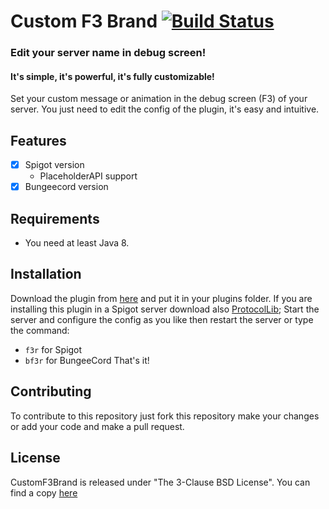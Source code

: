 # Custom F3 Brand [![Build Status](https://multicoredev.it/buildStatus/icon?job=CustomF3Brand)](https://multicoredev.it/job/CustomF3Brand/)

### Edit your server name in debug screen!
#### It's simple, it's powerful, it's fully customizable!
Set your custom message or animation in the debug screen (F3) of your server. You just need to edit the config of the plugin, 
it's easy and intuitive.

## Features
- [x] Spigot version
    - PlaceholderAPI support
- [x] Bungeecord version

## Requirements
- You need at least Java 8.

## Installation
Download the plugin from [here](https://www.spigotmc.org/resources/customf3brand-edit-your-server-brand-in-f3.97713/) and put it in your plugins folder.
If you are installing this plugin in a Spigot server download also [ProtocolLib](https://www.spigotmc.org/resources/protocollib.1997/);
Start the server and configure the config as you like then restart the server or type the command:
- ```f3r``` for Spigot
- ```bf3r``` for BungeeCord
That's it!

## Contributing
To contribute to this repository just fork this repository make your changes or add your code and make a pull request.

## License
CustomF3Brand is released under "The 3-Clause BSD License". You can find a copy [here](https://github.com/MultiCoreNetwork/CustomF3Brand/blob/master/LICENSE)